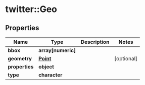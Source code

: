 # twitter::Geo


## Properties
Name | Type | Description | Notes
------------ | ------------- | ------------- | -------------
**bbox** | **array[numeric]** |  | 
**geometry** | [**Point**](Point.md) |  | [optional] 
**properties** | **object** |  | 
**type** | **character** |  | 



